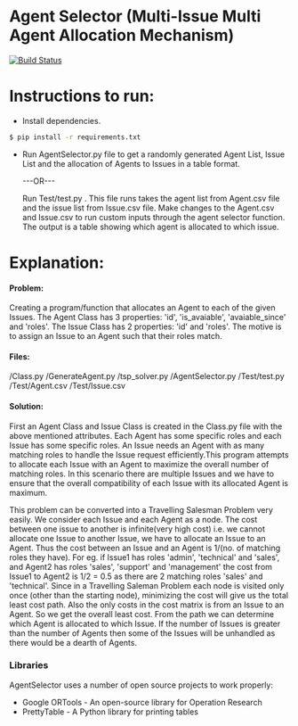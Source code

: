 # Agent Selector (Multi-Issue Multi Agent Allocation Mechanism)

[![Build Status](https://travis-ci.org/joemccann/dillinger.svg?branch=master)](https://travis-ci.org/joemccann/dillinger)

# Instructions to run:

  - Install dependencies.
```sh
$ pip install -r requirements.txt
```
  - Run AgentSelector.&#8203;py file to get a randomly generated Agent List, Issue List and the
  allocation of Agents to Issues in a table format.
  
     ---OR---
     
    Run Test/test.py . This file runs takes the agent list from Agent.csv file and the issue list from Issue.csv file.
    Make changes to the Agent.csv and Issue.csv to run custom inputs through the agent selector function.
    The output is a table showing which agent is allocated to which issue.


# Explanation:

#### Problem:
Creating a program/function that allocates an Agent to each of the given Issues.
The Agent Class has 3 properties: 'id', 'is_avaiable', 'avaiable_since' and 'roles'.
The Issue Class has 2 properties: 'id' and 'roles'.
The motive is to assign an Issue to an Agent such that their roles match.

#### Files:
/Class.py
/GenerateAgent.py
/tsp_solver.py
/AgentSelector.py
/Test/test.py
/Test/Agent.csv
/Test/Issue.csv

#### Solution:
First an Agent Class and Issue Class is created in the Class.&#8203;py file with the above mentioned attributes.
Each Agent has some specific roles and each Issue has some specific roles. An Issue needs an Agent with as many matching roles to handle the Issue request efficiently.This program attempts to allocate each Issue with an Agent to maximize the overall number of matching roles. In this scenario there are multiple Issues and we have to ensure that the overall compatibility of each Issue with its allocated Agent is maximum.

This problem can be converted into a Travelling Salesman Problem very easily. We consider each Issue and each Agent as a node. The cost between one issue to another is infinite(very high cost) i.e. we cannot allocate one Issue to another Issue, we have to allocate an Issue to an Agent. Thus the cost between an Issue and an Agent is 1/(no. of matching roles they have). For eg. if Issue1 has roles 'admin', 'technical' and 'sales', and Agent2 has roles 'sales', 'support' and 'management' the cost from Issue1 to Agent2 is 1/2 = 0.5 as there are 2 matching roles 'sales' and 'technical'. Since in a Travelling Saleman Problem each node is visited only once (other than the starting node), minimizing the cost will give us the total least cost path. Also the only costs in the cost matrix is from an Issue to an Agent. So we get the overall least cost. From the path we can determine which Agent is allocated to which Issue.
If the number of Issues is greater than the number of Agents then some of the Issues will be unhandled as there would be a dearth of Agents.



### Libraries

AgentSelector uses a number of open source projects to work properly:

* Google ORTools - An open-source library for Operation Research
* PrettyTable - A Python library for printing tables

